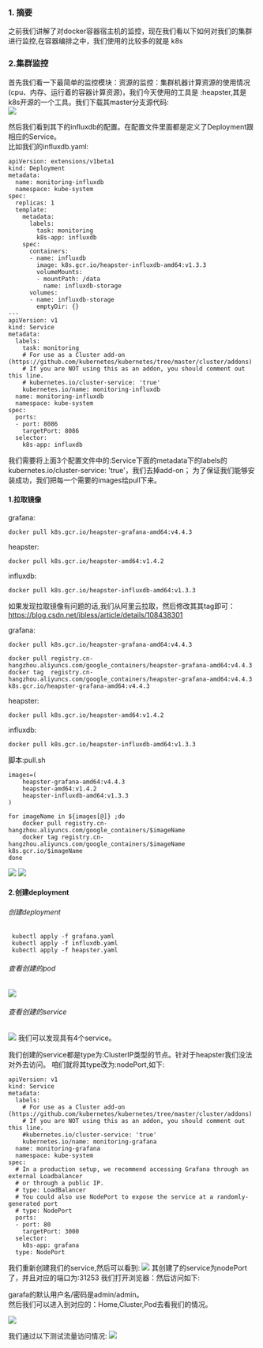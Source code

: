 
### 1. 摘要
  之前我们讲解了对docker容器宿主机的监控，现在我们看以下如何对我们的集群进行监控,在容器编排之中，我们使用的比较多的就是
k8s

### 2.集群监控
首先我们看一下最简单的监控模块：资源的监控：集群机器计算资源的使用情况(cpu、内存、运行着的容器计算资源)，我们今天使用的工具是
:heapster,其是k8s开源的一个工具。我们下载其master分支源代码:  
![](../images/74.png)

  然后我们看到其下的influxdb的配置。在配置文件里面都是定义了Deployment跟相应的Service。  
比如我们的influxdb.yaml:

```renderscript
apiVersion: extensions/v1beta1
kind: Deployment
metadata:
  name: monitoring-influxdb
  namespace: kube-system
spec:
  replicas: 1
  template:
    metadata:
      labels:
        task: monitoring
        k8s-app: influxdb
    spec:
      containers:
      - name: influxdb
        image: k8s.gcr.io/heapster-influxdb-amd64:v1.3.3
        volumeMounts:
        - mountPath: /data
          name: influxdb-storage
      volumes:
      - name: influxdb-storage
        emptyDir: {}
---
apiVersion: v1
kind: Service
metadata:
  labels:
    task: monitoring
    # For use as a Cluster add-on (https://github.com/kubernetes/kubernetes/tree/master/cluster/addons)
    # If you are NOT using this as an addon, you should comment out this line.
    # kubernetes.io/cluster-service: 'true'
    kubernetes.io/name: monitoring-influxdb
  name: monitoring-influxdb
  namespace: kube-system
spec:
  ports:
  - port: 8086
    targetPort: 8086
  selector:
    k8s-app: influxdb
```

 我们需要将上面3个配置文件中的:Service下面的metadata下的labels的kubernetes.io/cluster-service: 'true'，我们去掉add-on；
 为了保证我们能够安装成功，我们把每一个需要的images给pull下来。
 
#### 1.拉取镜像  
grafana:

```renderscript
docker pull k8s.gcr.io/heapster-grafana-amd64:v4.4.3
```

heapster:
```renderscript
docker pull k8s.gcr.io/heapster-amd64:v1.4.2
```

influxdb:

```renderscript
docker pull k8s.gcr.io/heapster-influxdb-amd64:v1.3.3
```

如果发现拉取镜像有问题的话,我们从阿里云拉取，然后修改其其tag即可：
https://blog.csdn.net/ibless/article/details/108438301

grafana:

```renderscript
docker pull k8s.gcr.io/heapster-grafana-amd64:v4.4.3

docker pull registry.cn-hangzhou.aliyuncs.com/google_containers/heapster-grafana-amd64:v4.4.3
docker tag  registry.cn-hangzhou.aliyuncs.com/google_containers/heapster-grafana-amd64:v4.4.3 k8s.gcr.io/heapster-grafana-amd64:v4.4.3
```

heapster:
```renderscript
docker pull k8s.gcr.io/heapster-amd64:v1.4.2
```

influxdb:

```renderscript
docker pull k8s.gcr.io/heapster-influxdb-amd64:v1.3.3
```

脚本:pull.sh
```renderscript
images=(
    heapster-grafana-amd64:v4.4.3
    heapster-amd64:v1.4.2
    heapster-influxdb-amd64:v1.3.3
)

for imageName in ${images[@]} ;do
    docker pull registry.cn-hangzhou.aliyuncs.com/google_containers/$imageName
    docker tag registry.cn-hangzhou.aliyuncs.com/google_containers/$imageName k8s.gcr.io/$imageName
done
```

![](../images/75.png)
![](../images/76.png)

#### 2.创建deployment

###### 创建deployment
```renderscript
 kubectl apply -f grafana.yaml
 kubectl apply -f influxdb.yaml
 kubectl apply -f heapster.yaml
```

###### 查看创建的pod
![](../images/77.png)

###### 查看创建的service  

![](../images/78.png)
 我们可以发现具有4个service。  

 我们创建的service都是type为:ClusterIP类型的节点。针对于heapster我们没法对外去访问。
咱们就将其type改为:nodePort,如下:

```renderscript
apiVersion: v1
kind: Service
metadata:
  labels:
    # For use as a Cluster add-on (https://github.com/kubernetes/kubernetes/tree/master/cluster/addons)
    # If you are NOT using this as an addon, you should comment out this line.
    #kubernetes.io/cluster-service: 'true'
    kubernetes.io/name: monitoring-grafana
  name: monitoring-grafana
  namespace: kube-system
spec:
  # In a production setup, we recommend accessing Grafana through an external Loadbalancer
  # or through a public IP.
  # type: LoadBalancer
  # You could also use NodePort to expose the service at a randomly-generated port
  # type: NodePort
  ports:
  - port: 80
    targetPort: 3000
  selector:
    k8s-app: grafana
  type: NodePort
```


 我们重新创建我们的service,然后可以看到:
![](../images/79.png)
 其创建了的service为nodePort了，并且对应的端口为:31253
 我们打开浏览器：然后访问如下:


garafa的默认用户名/密码是admin/admin。  
然后我们可以进入到对应的：Home,Cluster,Pod去看我们的情况。

![](../images/80.png)


 我们通过以下测试流量访问情况:
![](../images/81.png)

















